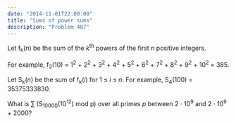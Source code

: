 ```yaml
---
date: "2014-11-01T22:00:00"
title: "Sums of power sums"
description: "Problem 487"
---
```


<p>Let f<sub>k</sub>(<var>n</var>) be the sum of the <var>k</var><sup>th</sup> powers of the first <var>n</var> positive integers.</p>
<p>For example, f<sub>2</sub>(10) = 1<sup>2</sup> + 2<sup>2</sup> + 3<sup>2</sup> + 4<sup>2</sup> + 5<sup>2</sup> + 6<sup>2</sup> + 7<sup>2</sup> + 8<sup>2</sup> + 9<sup>2</sup> + 10<sup>2</sup> = 385.</p>
<p>Let S<sub>k</sub>(<var>n</var>) be the sum of f<sub>k</sub>(<var>i</var>) for 1 ≤ <var>i</var> ≤ <var>n</var>. For example, S<sub>4</sub>(100) = 35375333830.</p>
<p>What is ∑ (S<sub>10000</sub>(10<sup>12</sup>) mod p) over all primes <var>p</var> between 2 ⋅ 10<sup>9</sup> and 2 ⋅ 10<sup>9</sup> + 2000?</p>

